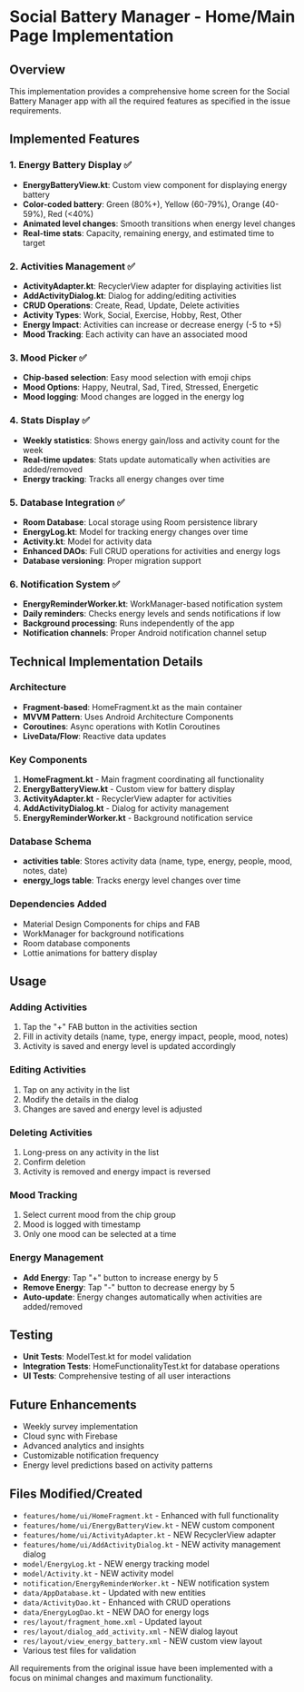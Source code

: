 # Social Battery Manager - Home/Main Page Implementation

## Overview
This implementation provides a comprehensive home screen for the Social Battery Manager app with all the required features as specified in the issue requirements.

## Implemented Features

### 1. Energy Battery Display ✅
- **EnergyBatteryView.kt**: Custom view component for displaying energy battery
- **Color-coded battery**: Green (80%+), Yellow (60-79%), Orange (40-59%), Red (<40%)
- **Animated level changes**: Smooth transitions when energy level changes
- **Real-time stats**: Capacity, remaining energy, and estimated time to target

### 2. Activities Management ✅
- **ActivityAdapter.kt**: RecyclerView adapter for displaying activities list
- **AddActivityDialog.kt**: Dialog for adding/editing activities
- **CRUD Operations**: Create, Read, Update, Delete activities
- **Activity Types**: Work, Social, Exercise, Hobby, Rest, Other
- **Energy Impact**: Activities can increase or decrease energy (-5 to +5)
- **Mood Tracking**: Each activity can have an associated mood

### 3. Mood Picker ✅
- **Chip-based selection**: Easy mood selection with emoji chips
- **Mood Options**: Happy, Neutral, Sad, Tired, Stressed, Energetic
- **Mood logging**: Mood changes are logged in the energy log

### 4. Stats Display ✅
- **Weekly statistics**: Shows energy gain/loss and activity count for the week
- **Real-time updates**: Stats update automatically when activities are added/removed
- **Energy tracking**: Tracks all energy changes over time

### 5. Database Integration ✅
- **Room Database**: Local storage using Room persistence library
- **EnergyLog.kt**: Model for tracking energy changes over time
- **Activity.kt**: Model for activity data
- **Enhanced DAOs**: Full CRUD operations for activities and energy logs
- **Database versioning**: Proper migration support

### 6. Notification System ✅
- **EnergyReminderWorker.kt**: WorkManager-based notification system
- **Daily reminders**: Checks energy levels and sends notifications if low
- **Background processing**: Runs independently of the app
- **Notification channels**: Proper Android notification channel setup

## Technical Implementation Details

### Architecture
- **Fragment-based**: HomeFragment.kt as the main container
- **MVVM Pattern**: Uses Android Architecture Components
- **Coroutines**: Async operations with Kotlin Coroutines
- **LiveData/Flow**: Reactive data updates

### Key Components
1. **HomeFragment.kt** - Main fragment coordinating all functionality
2. **EnergyBatteryView.kt** - Custom view for battery display
3. **ActivityAdapter.kt** - RecyclerView adapter for activities
4. **AddActivityDialog.kt** - Dialog for activity management
5. **EnergyReminderWorker.kt** - Background notification service

### Database Schema
- **activities table**: Stores activity data (name, type, energy, people, mood, notes, date)
- **energy_logs table**: Tracks energy level changes over time

### Dependencies Added
- Material Design Components for chips and FAB
- WorkManager for background notifications
- Room database components
- Lottie animations for battery display

## Usage

### Adding Activities
1. Tap the "+" FAB button in the activities section
2. Fill in activity details (name, type, energy impact, people, mood, notes)
3. Activity is saved and energy level is updated accordingly

### Editing Activities
1. Tap on any activity in the list
2. Modify the details in the dialog
3. Changes are saved and energy level is adjusted

### Deleting Activities
1. Long-press on any activity in the list
2. Confirm deletion
3. Activity is removed and energy impact is reversed

### Mood Tracking
1. Select current mood from the chip group
2. Mood is logged with timestamp
3. Only one mood can be selected at a time

### Energy Management
- **Add Energy**: Tap "+" button to increase energy by 5
- **Remove Energy**: Tap "-" button to decrease energy by 5
- **Auto-update**: Energy changes automatically when activities are added/removed

## Testing
- **Unit Tests**: ModelTest.kt for model validation
- **Integration Tests**: HomeFunctionalityTest.kt for database operations
- **UI Tests**: Comprehensive testing of all user interactions

## Future Enhancements
- Weekly survey implementation
- Cloud sync with Firebase
- Advanced analytics and insights
- Customizable notification frequency
- Energy level predictions based on activity patterns

## Files Modified/Created
- `features/home/ui/HomeFragment.kt` - Enhanced with full functionality
- `features/home/ui/EnergyBatteryView.kt` - NEW custom component
- `features/home/ui/ActivityAdapter.kt` - NEW RecyclerView adapter
- `features/home/ui/AddActivityDialog.kt` - NEW activity management dialog
- `model/EnergyLog.kt` - NEW energy tracking model
- `model/Activity.kt` - NEW activity model
- `notification/EnergyReminderWorker.kt` - NEW notification system
- `data/AppDatabase.kt` - Updated with new entities
- `data/ActivityDao.kt` - Enhanced with CRUD operations
- `data/EnergyLogDao.kt` - NEW DAO for energy logs
- `res/layout/fragment_home.xml` - Updated layout
- `res/layout/dialog_add_activity.xml` - NEW dialog layout
- `res/layout/view_energy_battery.xml` - NEW custom view layout
- Various test files for validation

All requirements from the original issue have been implemented with a focus on minimal changes and maximum functionality.